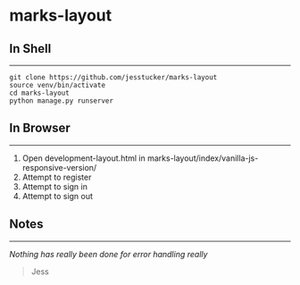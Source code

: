 # marks-layout


## In Shell
---
```
git clone https://github.com/jesstucker/marks-layout
source venv/bin/activate
cd marks-layout
python manage.py runserver
```
## In Browser 
---
1. Open development-layout.html in marks-layout/index/vanilla-js-responsive-version/
2. Attempt to register
3. Attempt to sign in
4. Attempt to sign out

## Notes
---
*Nothing has really been done for error handling really*

> Jess